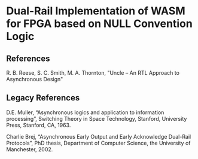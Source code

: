 Dual-Rail Implementation of WASM for FPGA based on NULL Convention Logic
=======================

## References

R. B. Reese, S. C. Smith, M. A. Thornton, "Uncle – An RTL Approach to Asynchronous Design"

## Legacy References

D.E. Muller, “Asynchronous logics and application to information processing”, Switching Theory in Space Technology, Stanford, University Press, Stanford, CA, 1963.

Charlie Brej, “Asynchronous Early Output and Early Acknowledge Dual-Rail Protocols”, PhD thesis, Department of Computer Science, the University of Manchester, 2002.
